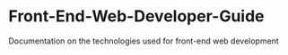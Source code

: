 # Front-End-Web-Developer-Guide
Documentation on the technologies used for front-end web development
